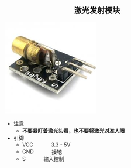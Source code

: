 ## <center> 激光发射模块 ##
![](../img/../../img/激光发射模块.jpeg)
- 注意
  - **不要紧盯着激光头看，也不要将激光对准人眼**
- 引脚
  - VCC&ensp;&emsp;&emsp;&emsp;3.3 - 5V
  - GND&ensp;&emsp;&emsp;&emsp;接地
  - S&ensp;&emsp;&emsp;&emsp;输入控制